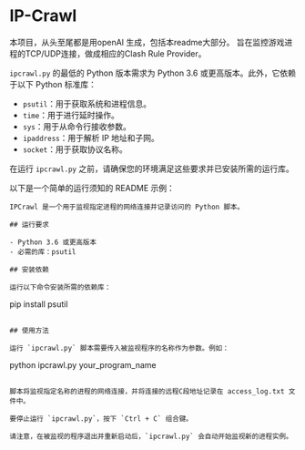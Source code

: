 # IP-Crawl
本项目，从头至尾都是用openAI 生成，包括本readme大部分。
旨在监控游戏进程的TCP/UDP连接，做成相应的Clash Rule Provider。

`ipcrawl.py` 的最低的 Python 版本需求为 Python 3.6 或更高版本。此外，它依赖于以下 Python 标准库：

- `psutil`：用于获取系统和进程信息。
- `time`：用于进行延时操作。
- `sys`：用于从命令行接收参数。
- `ipaddress`：用于解析 IP 地址和子网。
- `socket`：用于获取协议名称。

在运行 `ipcrawl.py` 之前，请确保您的环境满足这些要求并已安装所需的运行库。

以下是一个简单的运行须知的 README 示例：

```
IPCrawl 是一个用于监视指定进程的网络连接并记录访问的 Python 脚本。

## 运行要求

- Python 3.6 或更高版本
- 必需的库：psutil

## 安装依赖

运行以下命令安装所需的依赖库：

```
pip install psutil
```

## 使用方法

运行 `ipcrawl.py` 脚本需要传入被监视程序的名称作为参数。例如：

```
python ipcrawl.py your_program_name
```

脚本将监视指定名称的进程的网络连接，并将连接的远程C段地址记录在 access_log.txt 文件中。

要停止运行 `ipcrawl.py`，按下 `Ctrl + C` 组合键。

请注意，在被监视的程序退出并重新启动后，`ipcrawl.py` 会自动开始监视新的进程实例。

```
